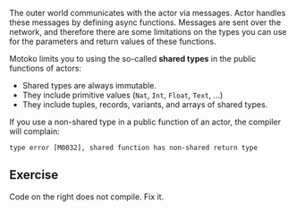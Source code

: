 The outer world communicates with the actor via messages. Actor handles these messages by defining
async functions. Messages are sent over the network, and therefore there are some limitations on the
types you can use for the parameters and return values of these functions.

Motoko limits you to using the so-called **shared types** in the public functions of actors:

- Shared types are always immutable.
- They include primitive values (`Nat`, `Int`, `Float`, `Text`, ...)
- They include tuples, records, variants, and arrays of shared types.

If you use a non-shared type in a public function of an actor, the compiler will complain:

```
type error [M0032], shared function has non-shared return type
```

## Exercise

Code on the right does not compile. Fix it.
